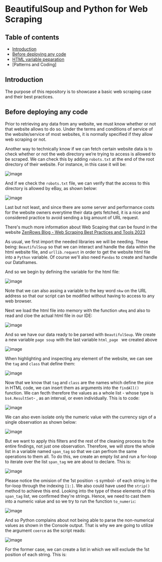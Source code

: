 # BeautifulSoup and Python for Web Scraping

## Table of contents

+ [Introduction](#introduction)
+ [Before deploying any code](#before-deploying-any-code)
+ [HTML variable peparation]()
+ [Patterns and Coding]

## Introduction

The purpose of this repository is to showcase a basic web scraping case and their best practices.


## Before deploying any code

Prior to retrieving any data from any website, we must know whether or not that website allows to do so. Under the terms and conditions of service of the website/service of most websites, it is normally specified if they allow web scraping or not. 

Another way to technically know if we can fetch certain website data is to check whether or not the web directory we’re trying to access is allowed to be scraped. We can check this by adding `robots.txt` at the end of the root directory of their website. For instance, in this case it will be:

![image](https://github.com/GBlanch/BeautifulSoup-and-Python-for-Web-Scraping/assets/136500426/ac71c1bb-ce67-4713-bd88-a16a01916461)

And if we check the `robots.txt` file, we can verify that the access to this directory is allowed by eBay, as shown below:

![image](https://github.com/GBlanch/BeautifulSoup-and-Python-for-Web-Scraping/assets/136500426/3a6c0cbf-9f1d-4323-ad33-5e0031b7e3d9)


Last but not least, and since there are some server and performance costs for the website owners everytime their data gets fetched, it is a nice and considered practice to avoid sending a big amount of URL request.

There's much more information about Web Scaping that can be found in the  website [ZenRows Blog - Web Scraping Best Practices and Tools 2023](https://www.zenrows.com/blog/web-scraping-best-practices#respect-robots-txt-sitemap)

As usual, we first import the needed libraries we will be needing. These being: `BeautifulSoup` so that we can interact and handle the data within the html website file, and `urllib.request` in order to get the website html file into a `Python` variable. Of course we'll also need `Pandas` to create and handle our Dataframes.

And so we begin by defining the variable for the html file:

![image](https://github.com/GBlanch/BeautifulSoup-and-Python-for-Web-Scraping/assets/136500426/951df0c8-ef6e-4315-91fd-a5e8f3ea6cd4)

Note that we can also assing a variable to the key word `nkw` on the URL address so that our script can be modified without having to access to any web browser.

Next we load the html file into memory with the function `uReq` and also to read and cloe the actual html file in our IDE:

![image](https://github.com/GBlanch/BeautifulSoup-and-Python-for-Web-Scraping/assets/136500426/914bbe90-bd0b-4333-bc31-c70953304071)

And so we have our data ready to be parsed with `BeautifulSoup`. We create a new variable `page soup` with the last variable `html_page ` we created above

![image](https://github.com/GBlanch/BeautifulSoup-and-Python-for-Web-Scraping/assets/136500426/51cf6a9a-764c-47af-84e1-81792ba8b26e)

When highlighting and inspecting any element of the website, we can see the `tag` and `class` that define them:

![image](https://github.com/GBlanch/BeautifulSoup-and-Python-for-Web-Scraping/assets/136500426/2b3d8574-5efe-4b2e-a501-81c09d8a6d4d)

Now that we know that `tag` and `class`  are the names which define the pice in HTML code, we can insert them as arguments into the `findAll()` function. We can fecth therefore the values as a whole list - whose type is `bs4.ResultSet`- , as an interval, or even individually. This is to code:

![image](https://github.com/GBlanch/BeautifulSoup-and-Python-for-Web-Scraping/assets/136500426/a8cde13e-987e-4231-bde1-6fa0cc1bdfc9)

We can also even isolate only the numeric value with the currency sign of a single observation as shown below:

![image](https://github.com/GBlanch/BeautifulSoup-and-Python-for-Web-Scraping/assets/136500426/503f36d2-d55e-4973-9fe9-adaa045ae403)

But we want to apply this filters and the rest of the cleaning process to the entire findings, not just one observation. Therefore, we will store the whole list in a variable named `span_tag` so that we can perfrom the same operations to them all. To do this, we create an empty list and run a for-loop to iterate over the list `span_tag` we are about to declare. This is:

![image](https://github.com/GBlanch/BeautifulSoup-and-Python-for-Web-Scraping/assets/136500426/67eeafd7-a3be-4190-a6a4-81d10477fcfa)


Please notice the omision of the 1st position -`$` symbol- of each string in the for-loop through the indexing `[1:]`. We also could have used the `strip()` method to achieve this end.
Looking into the type of these elements of this `span_tag` list, we confirmed they're strings. 
Hence, we need to cast them into a numeric value and so we try to run the function `to_numeric`:

![image](https://github.com/GBlanch/BeautifulSoup-and-Python-for-Web-Scraping/assets/136500426/afb4f755-0f3b-4d4a-bb1e-a5a2269f569b)


And so Python complains about not being able to parse the non-numerical values as shown in the Console output. That is why we are going to utilize the argument `coerce` as the script reads:

![image](https://github.com/GBlanch/BeautifulSoup-and-Python-for-Web-Scraping/assets/136500426/d9cbaaba-776f-436b-a2d3-c9e2f245467c)


For the former case, we can create a list in which we will exclude the 1st position of each string. This is:








